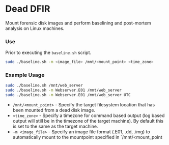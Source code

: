 # Dead DFIR
Mount forensic disk images and perform baselining and post-mortem analysis on Linux machines. 

### Use
Prior to executing the `baseline.sh` script.

```bash
sudo ./baseline.sh -m <image_file> /mnt/<mount_point> <time_zone>
```

### Example Usage
```bash
sudo ./baseline.sh /mnt/web_server
sudo ./baseline.sh -m Webserver.E01 /mnt/web_server
sudo ./baseline.sh -m Webserver.E01 /mnt/web_server UTC
```

- `/mnt/<mount_point>` - Specify the target filesystem location that has been mounted from a dead disk image.
- `<time_zone>` - Specify a timezone for command based output (log based output will still be in the timezone of the target machine). By default this is set to the same as the target machine.
- `-m <image_file>` - Specify an image file format (.E01, .dd, .img) to automatically mount to the mountpoint specified in `/mnt/<mount_point
